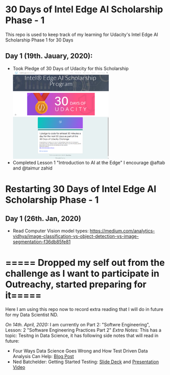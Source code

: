 # 30 Days of Intel Edge AI Scholarship Phase - 1
This repo is used to keep track of my learning for Udacity's  Intel Edge AI Scholarship Phase 1 for 30 Days

## Day 1 (19th. Jauary, 2020):
- Took Pledge of 30 Days of Udacity for this Scholarship </br><img src="https://github.com/Sidrah-Madiha/-30-Days-of-Intel-Edge-AI-Scholarship-Phase-1/blob/master/Images/Pledge1.png" width=300> <img src="https://github.com/Sidrah-Madiha/-30-Days-of-Intel-Edge-AI-Scholarship-Phase-1/blob/master/Images/Pledge2.png" width=300>
- Completed Lesson 1 "Introduction to AI at the Edge" 
I encourage @aftab and @taimur zahid 


# Restarting 30 Days of Intel Edge AI Scholarship Phase - 1 
## Day 1 (26th. Jan, 2020)
- Read Computer Vision model types: https://medium.com/analytics-vidhya/image-classification-vs-object-detection-vs-image-segmentation-f36db85fe81

# ===== Dropped my self out from the challenge as I want to participate in Outreachy, started preparing for it=====

Here I am using this repo now to record extra reading that I will do in future for my Data Scientist ND.

*On 14th. April, 2020:*
I am currently on Part 2: "Softwre Engineering", Lesson: 2 "Software Engineering Practices Part 2"
_Extra Notes:_
This has a topic: Tesitng in Data Science, it has following side notes that will read in future:
- Four Ways Data Science Goes Wrong and How Test Driven Data Analysis Can Help: [Blog Post ](https://www.predictiveanalyticsworld.com/machinelearningtimes/four-ways-data-science-goes-wrong-and-how-test-driven-data-analysis-can-help/6947/)
- Ned Batchelder: Getting Started Testing: [Slide Deck](https://speakerdeck.com/pycon2014/getting-started-testing-by-ned-batchelder?slide=12) and [Presentation Video](https://www.youtube.com/watch?v=FxSsnHeWQBY)
